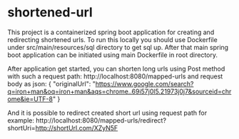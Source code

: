 # shortened-url

This project is a containerized spring boot application for creating and redirecting shortened urls. To run this locally you should use Dockerfile under src/main/resources/sql directory to get sql up. After that main spring boot application can be initiated using main Dockerfile in root directory.

After application get started, you can shorten long urls using Post method with such a request path: http://localhost:8080/mapped-urls
and request body as json:
{
	"originalUrl": "https://www.google.com/search?q=iron+man&oq=iron+man&aqs=chrome..69i57j0l5.21973j0j7&sourceid=chrome&ie=UTF-8"
}

And it is possible to redirect created short url using request path for example:
http://localhost:8080/mapped-urls/redirect?shortUri=http://shortUrl.com/XZyN5F
